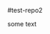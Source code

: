 <!-- this is how we create a repository locally instead of on the github website -->
<!-- git init gives you the keyword -->
#test-repo2

some text
